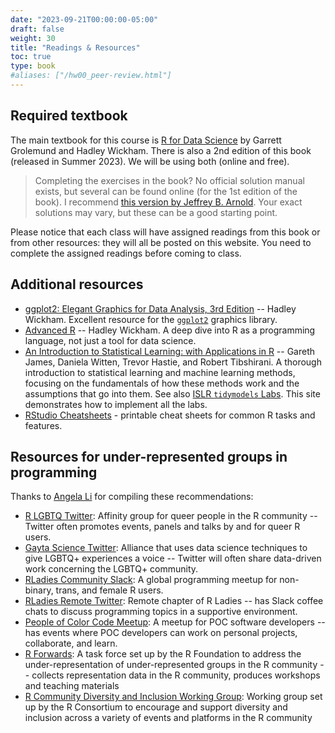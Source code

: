 ```yaml
---
date: "2023-09-21T00:00:00-05:00"
draft: false
weight: 30
title: "Readings & Resources"
toc: true
type: book
#aliases: ["/hw00_peer-review.html"]
---
```


## Required textbook

The main textbook for this course is [R for Data Science](http://r4ds.had.co.nz/) by Garrett Grolemund and Hadley Wickham. There is also a 2nd edition of this book (released in Summer 2023). We will be using both (online and free).

  > Completing the exercises in the book? No official solution manual exists, but several can be found online (for the 1st edition of the book). I recommend [this version by Jeffrey B. Arnold](https://jrnold.github.io/r4ds-exercise-solutions/). Your exact solutions may vary, but these can be a good starting point.

Please notice that each class will have assigned readings from this book or from other resources: they will all be posted on this website. You need to complete the assigned readings before coming to class. 


## Additional resources

* [ggplot2: Elegant Graphics for Data Analysis, 3rd Edition](https://ggplot2-book.org/) -- Hadley Wickham. Excellent resource for the [`ggplot2`](https://cran.r-project.org/web/packages/ggplot2/index.html) graphics library.
* [Advanced R](https://adv-r.hadley.nz/) -- Hadley Wickham. A deep dive into R as a programming language, not just a tool for data science.
* [An Introduction to Statistical Learning: with Applications in R](https://www.statlearning.com/) -- Gareth James, Daniela Witten, Trevor Hastie, and Robert Tibshirani. A thorough introduction to statistical learning and machine learning methods, focusing on the fundamentals of how these methods work and the assumptions that go into them. See also [ISLR `tidymodels` Labs](https://emilhvitfeldt.github.io/ISLR-tidymodels-labs/). This site demonstrates how to implement all the labs.
* [RStudio Cheatsheets](https://www.rstudio.com/resources/cheatsheets/) - printable cheat sheets for common R tasks and features.
    
## Resources for under-represented groups in programming

Thanks to [Angela Li](https://angela-li.github.io/) for compiling these recommendations:

* [R LGBTQ Twitter](https://twitter.com/r_lgbtq): Affinity group for queer people in the R community -- Twitter often promotes events, panels and talks by and for queer R users. 
* [Gayta Science Twitter](https://twitter.com/gaytascience): Alliance that uses data science techniques to give LGBTQ+ experiences a voice -- Twitter will often share data-driven work concerning the LGBTQ+ community. 
* [RLadies Community Slack](http://bit.ly/rladies-slack): A global programming meetup for non-binary, trans, and female R users. 
* [RLadies Remote Twitter](https://twitter.com/RLadiesRemote): Remote chapter of R Ladies -- has Slack coffee chats to discuss programming topics in a supportive environment. 
* [People of Color Code Meetup](https://www.meetup.com/People-of-Color-Code/): A meetup for POC software developers -- has events where POC developers can work on personal projects, collaborate, and learn. 
* [R Forwards](https://forwards.github.io/): A task force set up by the R Foundation to address the under-representation of under-represented groups in the R community -- collects representation data in the R community, produces workshops and teaching materials
* [R Community Diversity and Inclusion Working Group](https://github.com/RConsortium/RCDI-WG): Working group set up by the R Consortium to encourage and support diversity and inclusion across a variety of events and platforms in the R community 

